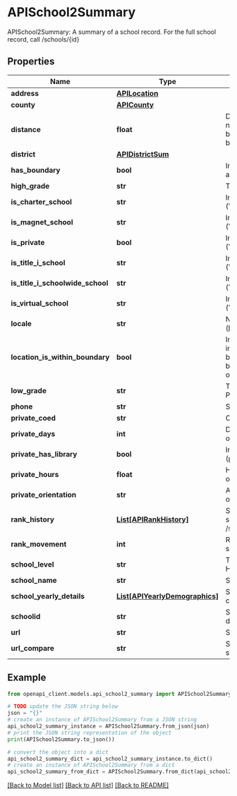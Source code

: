 # APISchool2Summary

APISchool2Summary: A summary of a school record. For the full school record, call /schools/{id}

## Properties

Name | Type | Description | Notes
------------ | ------------- | ------------- | -------------
**address** | [**APILocation**](APILocation.md) |  | [optional] 
**county** | [**APICounty**](APICounty.md) |  | [optional] 
**distance** | **float** | Distance from nearLatitude/nearLongitude, boundaryLatitude/boundaryLongitude, or boundaryAddress (if supplied) | [optional] 
**district** | [**APIDistrictSum**](APIDistrictSum.md) |  | [optional] 
**has_boundary** | **bool** | Indicates that an attendance boundary is available for this school. | [optional] 
**high_grade** | **str** | The high grade served by this school | [optional] 
**is_charter_school** | **str** | Indicates if school is a charter school (Yes/No/n-a) | [optional] 
**is_magnet_school** | **str** | Indicates if school is a magnet school (Yes/No/n-a) | [optional] 
**is_private** | **bool** | Indicates if school is a private school (Yes/No) | [optional] 
**is_title_i_school** | **str** | Indicates if school is a Title I school (Yes/No/n-a) | [optional] 
**is_title_i_schoolwide_school** | **str** | Indicates if a school-wide Title I school (Yes/No/n-a) | [optional] 
**is_virtual_school** | **str** | Indicates if school is a virtual school (Yes/No/n-a) | [optional] 
**locale** | **str** | NCES Locale of school (https://nces.ed.gov/ccd/rural_locales.asp) | [optional] 
**location_is_within_boundary** | **bool** | Indicates whether this school&#39;s boundary includes the specified location from boundaryLatitude/boundaryLongitude or boundaryAddress. (School Boundary Add-on Package required) | [optional] 
**low_grade** | **str** | The low grade served by this school (PK &#x3D; Prekindergarten, K &#x3D; Kindergarten) | [optional] 
**phone** | **str** | School phone number | [optional] 
**private_coed** | **str** | Coed/Boys/Girls (private schools only) | [optional] 
**private_days** | **int** | Days in the school year (private schools only) | [optional] 
**private_has_library** | **bool** | Indicates if the school has a library (private schools only) | [optional] 
**private_hours** | **float** | Hours in the school day (private schools only) | [optional] 
**private_orientation** | **str** | Affiliation of the school (private schools only) | [optional] 
**rank_history** | [**List[APIRankHistory]**](APIRankHistory.md) | SchoolDigger yearly rank history of the school. To retrieve all years, call /schools/{id}. | [optional] 
**rank_movement** | **int** | Returns the movement of rank for this school between current and previous year | [optional] 
**school_level** | **str** | The level of school (Elementary, Middle, High, Private, Alternative) | [optional] 
**school_name** | **str** | School name | [optional] 
**school_yearly_details** | [**List[APIYearlyDemographics]**](APIYearlyDemographics.md) | School Yearly metrics. To retrieve all years, call /schools/{id}. | [optional] 
**schoolid** | **str** | SchoolDigger School ID Number (12 digits) | [optional] 
**url** | **str** | SchoolDigger URL for this school | [optional] 
**url_compare** | **str** | SchoolDigger URL for comparing this school to nearby schools | [optional] 

## Example

```python
from openapi_client.models.api_school2_summary import APISchool2Summary

# TODO update the JSON string below
json = "{}"
# create an instance of APISchool2Summary from a JSON string
api_school2_summary_instance = APISchool2Summary.from_json(json)
# print the JSON string representation of the object
print(APISchool2Summary.to_json())

# convert the object into a dict
api_school2_summary_dict = api_school2_summary_instance.to_dict()
# create an instance of APISchool2Summary from a dict
api_school2_summary_from_dict = APISchool2Summary.from_dict(api_school2_summary_dict)
```
[[Back to Model list]](../README.md#documentation-for-models) [[Back to API list]](../README.md#documentation-for-api-endpoints) [[Back to README]](../README.md)


